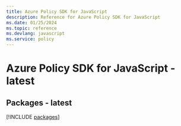 ```yaml
---
title: Azure Policy SDK for JavaScript
description: Reference for Azure Policy SDK for JavaScript
ms.date: 01/25/2024
ms.topic: reference
ms.devlang: javascript
ms.service: policy
---
```

# Azure Policy SDK for JavaScript - latest
## Packages - latest
[!INCLUDE [packages](policy-index.md)]